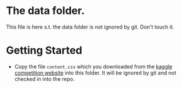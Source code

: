 # The data folder.
This file is here s.t. the data folder is not ignored by git. Don't touch it.

# Getting Started
- Copy the file `content.csv` which you downloaded from the [kaggle competition website](https://www.kaggle.com/competitions/learning-equality-curriculum-recommendations/data)
  into this folder. It will be ignored by git and not checked in into the repo.
